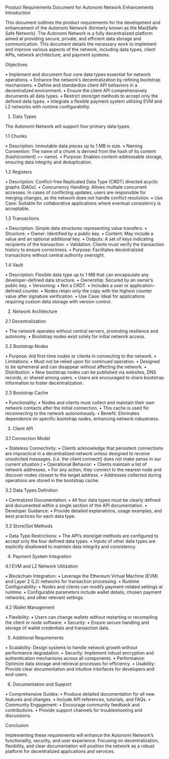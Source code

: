 Product Requirements Document for Autonomi Network Enhancements
Introduction


This document outlines the product requirements for the development and enhancement of the Autonomi Network (formerly known as the MaidSafe Safe Network). The Autonomi Network is a fully decentralized platform aimed at providing secure, private, and efficient data storage and communication. This document details the necessary work to implement and improve various aspects of the network, including data types, client APIs, network architecture, and payment systems.


Objectives


 • Implement and document four core data types essential for network operations.
 • Enhance the network’s decentralization by refining bootstrap mechanisms.
 • Define and standardize client API behaviors in a decentralized environment.
 • Ensure the client API comprehensively documents all data types.
 • Restrict store/get methods to accept only the defined data types.
 • Integrate a flexible payment system utilizing EVM and L2 networks with runtime configurability.


1. Data Types


The Autonomi Network will support four primary data types:


1.1 Chunks


 • Description: Immutable data pieces up to 1 MB in size.
 • Naming Convention: The name of a chunk is derived from the hash of its content (hash(content) == name).
 • Purpose: Enables content-addressable storage, ensuring data integrity and deduplication.


1.2 Registers


 • Description: Conflict-free Replicated Data Type (CRDT) directed acyclic graphs (DAGs).
 • Concurrency Handling: Allows multiple concurrent accesses. In cases of conflicting updates, users are responsible for merging changes, as the network does not handle conflict resolution.
 • Use Case: Suitable for collaborative applications where eventual consistency is acceptable.


1.3 Transactions


 • Description: Simple data structures representing value transfers.
 • Structure:
 • Owner: Identified by a public key.
 • Content: May include a value and an optional additional key.
 • Outputs: A set of keys indicating recipients of the transaction.
 • Validation: Clients must verify the transaction history to ensure correctness.
 • Purpose: Facilitates decentralized transactions without central authority oversight.


1.4 Vault


 • Description: Flexible data type up to 1 MB that can encapsulate any developer-defined data structure.
 • Ownership: Secured by an owner’s public key.
 • Versioning:
 • Not a CRDT.
 • Includes a user or application-defined counter.
 • Nodes retain only the copy with the highest counter value after signature verification.
 • Use Case: Ideal for applications requiring custom data storage with version control.


2. Network Architecture


2.1 Decentralization


 • The network operates without central servers, promoting resilience and autonomy.
 • Bootstrap nodes exist solely for initial network access.


2.2 Bootstrap Nodes


 • Purpose: Aid first-time nodes or clients in connecting to the network.
 • Limitations:
 • Must not be relied upon for continued operation.
 • Designed to be ephemeral and can disappear without affecting the network.
 • Distribution:
 • New bootstrap nodes can be published via websites, DNS records, or shared among users.
 • Users are encouraged to share bootstrap information to foster decentralization.


2.3 Bootstrap Cache


 • Functionality:
 • Nodes and clients must collect and maintain their own network contacts after the initial connection.
 • This cache is used for reconnecting to the network autonomously.
 • Benefit: Eliminates dependence on specific bootstrap nodes, enhancing network robustness.


3. Client API


3.1 Connection Model


 • Stateless Connectivity:
 • Clients acknowledge that persistent connections are impractical in a decentralized network unless designed to receive unsolicited messages.
(i.e. the client.connect() does not make sense in our current situation.)
 • Operational Behavior:
 • Clients maintain a list of network addresses.
 • For any action, they connect to the nearest node and discover nodes closest to the target address.
 • Addresses collected during operations are stored in the bootstrap cache.


3.2 Data Types Definition


 • Centralized Documentation:
 • All four data types must be clearly defined and documented within a single section of the API documentation.
 • Developer Guidance:
 • Provide detailed explanations, usage examples, and best practices for each data type.


3.3 Store/Get Methods


 • Data Type Restrictions:
 • The API’s store/get methods are configured to accept only the four defined data types.
 • Inputs of other data types are explicitly disallowed to maintain data integrity and consistency.


4. Payment System Integration


4.1 EVM and L2 Network Utilization


 • Blockchain Integration:
 • Leverage the Ethereum Virtual Machine (EVM) and Layer 2 (L2) networks for transaction processing.
 • Runtime Configurability:
 • Nodes and clients can modify payment-related settings at runtime.
 • Configurable parameters include wallet details, chosen payment networks, and other relevant settings.


4.2 Wallet Management


 • Flexibility:
 • Users can change wallets without restarting or recompiling the client or node software.
 • Security:
 • Ensure secure handling and storage of wallet credentials and transaction data.


5. Additional Requirements


 • Scalability: Design systems to handle network growth without performance degradation.
 • Security: Implement robust encryption and authentication mechanisms across all components.
 • Performance: Optimize data storage and retrieval processes for efficiency.
 • Usability: Provide clear documentation and intuitive interfaces for developers and end-users.


6. Documentation and Support


 • Comprehensive Guides:
 • Produce detailed documentation for all new features and changes.
 • Include API references, tutorials, and FAQs.
 • Community Engagement:
 • Encourage community feedback and contributions.
 • Provide support channels for troubleshooting and discussions.


Conclusion


Implementing these requirements will enhance the Autonomi Network’s functionality, security, and user experience. Focusing on decentralization, flexibility, and clear documentation will position the network as a robust platform for decentralized applications and services.
